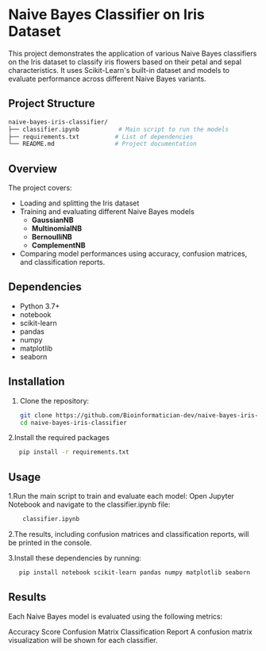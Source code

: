 # Naive Bayes Classifier on Iris Dataset

This project demonstrates the application of various Naive Bayes classifiers on the Iris dataset to classify iris flowers based on their petal and sepal characteristics. It uses Scikit-Learn's built-in dataset and models to evaluate performance across different Naive Bayes variants.


## Project Structure
```bash
naive-bayes-iris-classifier/
├── classifier.ipynb           # Main script to run the models
├── requirements.txt          # List of dependencies
└── README.md                 # Project documentation
```


## Overview

The project covers:
- Loading and splitting the Iris dataset
- Training and evaluating different Naive Bayes models
  - **GaussianNB**
  - **MultinomialNB**
  - **BernoulliNB**
  - **ComplementNB**
- Comparing model performances using accuracy, confusion matrices, and classification reports.

## Dependencies

* Python 3.7+
* notebook
* scikit-learn
* pandas
* numpy
* matplotlib
* seaborn

## Installation

1. Clone the repository:
   ```bash
   git clone https://github.com/Bioinformatician-dev/naive-bayes-iris-classifier.git
   cd naive-bayes-iris-classifier
   ```

2.Install the required packages
```bash
   pip install -r requirements.txt
```
## Usage
1.Run the main script to train and evaluate each model: Open Jupyter Notebook and navigate to the classifier.ipynb file:
```bash
    classifier.ipynb
```
2.The results, including confusion matrices and classification reports, will be printed in the console.



3.Install these dependencies by running:

```bash
   pip install notebook scikit-learn pandas numpy matplotlib seaborn
```

## Results
Each Naive Bayes model is evaluated using the following metrics:

Accuracy Score
Confusion Matrix
Classification Report
A confusion matrix visualization will be shown for each classifier.
